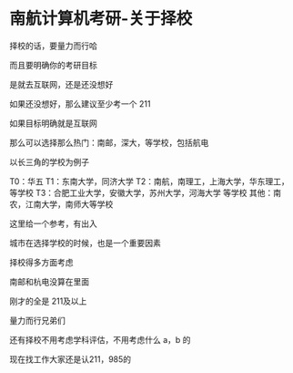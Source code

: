 # 南航计算机考研-关于择校

择校的话，要量力而行哈

而且要明确你的考研目标

是就去互联网，还是还没想好

如果还没想好，那么建议至少考一个 211

如果目标明确就是互联网

那么可以选择那么热门：南邮，深大，等学校，包括航电

以长三角的学校为例子

T0：华五
T1：东南大学，同济大学
T2：南航，南理工，上海大学，华东理工，等学校
T3：合肥工业大学，安徽大学，苏州大学，河海大学 等学校
其他：南农，江南大学，南师大等学校

这里给一个参考，有出入

城市在选择学校的时候，也是一个重要因素

择校得多方面考虑

南邮和杭电没算在里面

刚才的全是 211及以上

量力而行兄弟们

还有择校不用考虑学科评估，不用考虑什么 a，b 的

现在找工作大家还是认211，985的